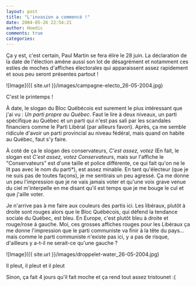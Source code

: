 ```yaml
---
layout: post
title: "L'invasion a commencé !"
date: 2004-05-26 22:54:21
author: Hoedic
comments: true
categories: 
---
```



Ça y est, c'est certain, Paul Martin se fera élire le 28 juin. La déclaration de la date de l'élection amène aussi son lot de désagrément et notamment ces esties de moches d'affiches électorales qui apparaissent assez rapidement et sous peu seront présentes partout !

![Image]({{ site.url }}/images/campagne-electo_26-05-2004.jpg)
<div class="photoattrib">C'est le printemps !</div>



À date, le slogan du Bloc Québécois est surement le plus intéressant que j'ai vu : *Un parti propre au Québec*. Faut le lire à deux niveaux, un parti spécifique au Québec et un parti qui n'est pas sali par les scandales financiers comme le Parti Libéral (par ailleurs favori). Après, ça me semble ridicule d'avoir un parti provincial au niveau fédéral, mais quand on habite au Québec, faut s'y faire.

À coté de ça le slogan des conservateurs, *C'est assez, votez* (En fait, le slogan est *C'est assez, votez Conservateurs*, mais sur l'affiche le "Conservateurs" est d'une taille et police différente, ce qui fait qu'on ne le lit pas avec le nom du parti*), est assez minable. En tant qu'électeur (que je ne suis pas de toutes façons), je me sentirais un peu agressé. Ça me donne un peu l'impression que je ne vais jamais voter et qu'une voix grave venue du ciel m'interpelle en me disant qu'il est temps que je me bouge le cul et que j'aille voter.

Je n'arrive pas à me faire aux couleurs des partis ici. Les libéraux, plutôt à droite sont rouges alors que le Bloc Québécois, qui défend la tendance sociale du Québec, est bleu. En Europe, c'est plutôt bleu à droite et rouge/rose à gauche. Moi, ces grosses affiches rouges pour les Libéraux ça me donne l'impression que le parti communiste va finir à la tête du pays... mais comme le parti communiste n'existe pas ici, y a pas de risque, d'ailleurs y a-t-il ne serait-ce qu'une gauche ?

![Image]({{ site.url }}/images/droppelet-water_26-05-2004.jpg)
<div class="photoattrib">Il pleut, il pleut et il pleut</div>



Sinon, ça fait 4 jours qu'il fait moche et ça rend tout assez tristounet :(